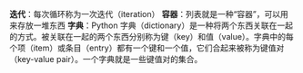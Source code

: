 **迭代**：每次循环称为一次迭代（iteration）
**容器**：列表就是一种“容器”，可以用来存放一堆东西
**字典**：Python 字典（dictionary）是一种将两个东西关联在一起的方式。被关联在一起的两个东西分别称为键（key）和值（value）。字典中的每个项（item）或条目（entry）都有一个键和一个值，它们合起来被称为键值对（key-value pair）。一个字典就是一些键值对的集合。
